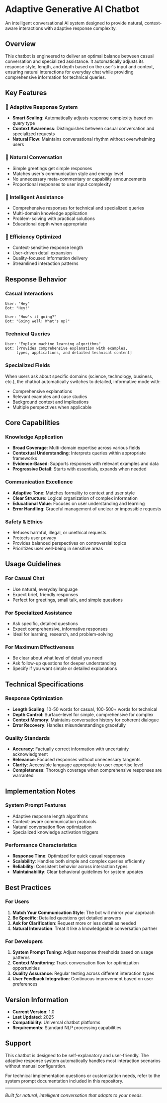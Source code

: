 # Adaptive Generative AI Chatbot

An intelligent conversational AI system designed to provide natural, context-aware interactions with adaptive response complexity.

## Overview

This chatbot is engineered to deliver an optimal balance between casual conversation and specialized assistance. It automatically adjusts its response style, length, and depth based on the user's input and context, ensuring natural interactions for everyday chat while providing comprehensive information for technical queries.

## Key Features

### 🎯 **Adaptive Response System**
- **Smart Scaling**: Automatically adjusts response complexity based on query type
- **Context Awareness**: Distinguishes between casual conversation and specialized requests
- **Natural Flow**: Maintains conversational rhythm without overwhelming users

### 💬 **Natural Conversation**
- Simple greetings get simple responses
- Matches user's communication style and energy level
- No unnecessary meta-commentary or capability announcements
- Proportional responses to user input complexity

### 🧠 **Intelligent Assistance**
- Comprehensive responses for technical and specialized queries
- Multi-domain knowledge application
- Problem-solving with practical solutions
- Educational depth when appropriate

### 🔧 **Efficiency Optimized**
- Context-sensitive response length
- User-driven detail expansion
- Quality-focused information delivery
- Streamlined interaction patterns

## Response Behavior

### Casual Interactions
```
User: "Hey"
Bot: "Hey!"

User: "How's it going?"
Bot: "Going well! What's up?"
```

### Technical Queries
```
User: "Explain machine learning algorithms"
Bot: [Provides comprehensive explanation with examples, 
     types, applications, and detailed technical content]
```

### Specialized Fields
When users ask about specific domains (science, technology, business, etc.), the chatbot automatically switches to detailed, informative mode with:
- Comprehensive explanations
- Relevant examples and case studies
- Background context and implications
- Multiple perspectives when applicable

## Core Capabilities

### Knowledge Application
- **Broad Coverage**: Multi-domain expertise across various fields
- **Contextual Understanding**: Interprets queries within appropriate frameworks
- **Evidence-Based**: Supports responses with relevant examples and data
- **Progressive Detail**: Starts with essentials, expands when needed

### Communication Excellence
- **Adaptive Tone**: Matches formality to context and user style
- **Clear Structure**: Logical organization of complex information
- **Educational Value**: Focuses on user understanding and learning
- **Error Handling**: Graceful management of unclear or impossible requests

### Safety & Ethics
- Refuses harmful, illegal, or unethical requests
- Protects user privacy
- Provides balanced perspectives on controversial topics
- Prioritizes user well-being in sensitive areas

## Usage Guidelines

### For Casual Chat
- Use natural, everyday language
- Expect brief, friendly responses
- Perfect for greetings, small talk, and simple questions

### For Specialized Assistance
- Ask specific, detailed questions
- Expect comprehensive, informative responses
- Ideal for learning, research, and problem-solving

### For Maximum Effectiveness
- Be clear about what level of detail you need
- Ask follow-up questions for deeper understanding
- Specify if you want simple or detailed explanations

## Technical Specifications

### Response Optimization
- **Length Scaling**: 10-50 words for casual, 100-500+ words for technical
- **Depth Control**: Surface-level for simple, comprehensive for complex
- **Context Memory**: Maintains conversation history for coherent dialogue
- **Error Recovery**: Handles misunderstandings gracefully

### Quality Standards
- **Accuracy**: Factually correct information with uncertainty acknowledgment
- **Relevance**: Focused responses without unnecessary tangents
- **Clarity**: Accessible language appropriate to user expertise level
- **Completeness**: Thorough coverage when comprehensive responses are warranted

## Implementation Notes

### System Prompt Features
- Adaptive response length algorithms
- Context-aware communication protocols
- Natural conversation flow optimization
- Specialized knowledge activation triggers

### Performance Characteristics
- **Response Time**: Optimized for quick casual responses
- **Scalability**: Handles both simple and complex queries efficiently
- **Reliability**: Consistent behavior across interaction types
- **Maintainability**: Clear behavioral guidelines for system updates

## Best Practices

### For Users
1. **Match Your Communication Style**: The bot will mirror your approach
2. **Be Specific**: Detailed questions get detailed answers
3. **Ask for Clarification**: Request more or less detail as needed
4. **Natural Interaction**: Treat it like a knowledgeable conversation partner

### For Developers
1. **System Prompt Tuning**: Adjust response thresholds based on usage patterns
2. **Context Monitoring**: Track conversation flow for optimization opportunities
3. **Quality Assurance**: Regular testing across different interaction types
4. **User Feedback Integration**: Continuous improvement based on user preferences

## Version Information

- **Current Version**: 1.0
- **Last Updated**: 2025
- **Compatibility**: Universal chatbot platforms
- **Requirements**: Standard NLP processing capabilities

## Support

This chatbot is designed to be self-explanatory and user-friendly. The adaptive response system automatically handles most interaction scenarios without manual configuration.

For technical implementation questions or customization needs, refer to the system prompt documentation included in this repository.

---

*Built for natural, intelligent conversation that adapts to your needs.*
